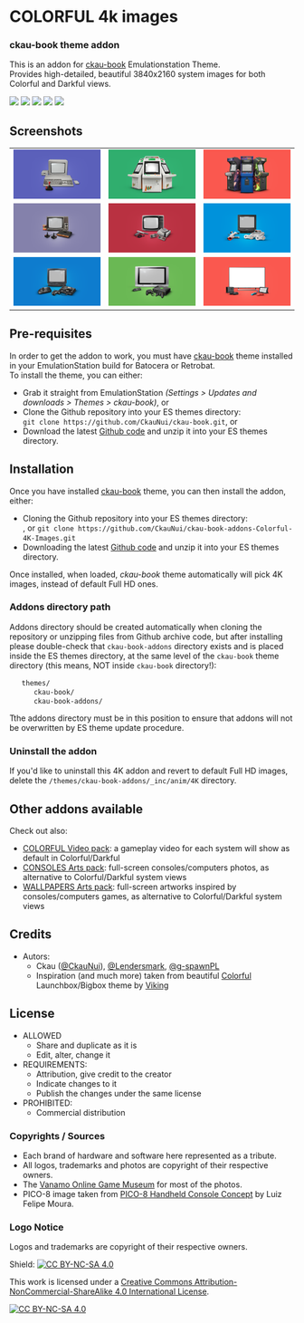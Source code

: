 # COLORFUL 4k images
### ckau-book theme addon


This is an addon for [ckau-book](https://github.com/CkauNui/ckau-book) Emulationstation Theme.<br/>
Provides high-detailed, beautiful 3840x2160 system images for both Colorful and Darkful views.
<br/>
<p>
      <a href="https://img.shields.io/github/stars/CkauNui/ckau-book-addons-Colorful-4K-Images" alt="stars">
        <img src="https://img.shields.io/github/stars/CkauNui/ckau-book-addons-Colorful-4K-Images" /></a>
      <a href="https://img.shields.io/github/forks/CkauNui/ckau-book-addons-Colorful-4K-Images" alt="Forks">
        <img src="https://img.shields.io/github/forks/CkauNui/ckau-book-addons-Colorful-4K-Images" /></a>
      <a href="https://img.shields.io/github/issues/CkauNui/ckau-book-addons-Colorful-4K-Images" alt="Issues">
        <img src="https://img.shields.io/github/issues/CkauNui/ckau-book-addons-Colorful-4K-Images" /></a>
      <a href="https://img.shields.io/github/issues-closed/CkauNui/ckau-book-addons-Colorful-4K-Images" alt="Issues Closed">
        <img src="https://img.shields.io/github/issues-closed/CkauNui/ckau-book-addons-Colorful-4K-Images" /></a>
      <a href="https://img.shields.io/github/issues-pr-closed/CkauNui/ckau-book-addons-Colorful-4K-Images" alt="Closed PR">
        <img src="https://img.shields.io/github/issues-pr-closed/CkauNui/ckau-book-addons-Colorful-4K-Images" /></a>
</p>

## Screenshots

|                                    |                                    |                                    |
| :--------------------------------: | :--------------------------------: | :--------------------------------: |
| ![](https://raw.githubusercontent.com/CkauNui/ckau-book-addons-Colorful-4K-Images/main/ckau-book-addons/_inc/anim/4K/amiga500.png) | ![](https://raw.githubusercontent.com/CkauNui/ckau-book-addons-Colorful-4K-Images/main/ckau-book-addons/_inc/anim/4K/atomiswave.png) | ![](https://raw.githubusercontent.com/CkauNui/ckau-book-addons-Colorful-4K-Images/main/ckau-book-addons/_inc/anim/4K/fbneo.png) |
| ![](https://raw.githubusercontent.com/CkauNui/ckau-book-addons-Colorful-4K-Images/main/ckau-book-addons/_inc/anim/4K/atari2600.png) | ![](https://raw.githubusercontent.com/CkauNui/ckau-book-addons-Colorful-4K-Images/main/ckau-book-addons/_inc/anim/4K/nes.png) | ![](https://github.com/CkauNui/ckau-book-addons-Colorful-4K-Images/blob/main/ckau-book-addons/_inc/anim/4K/snes.png?raw=true) |
| ![](https://github.com/CkauNui/ckau-book-addons-Colorful-4K-Images/blob/main/ckau-book-addons/_inc/anim/4K/megadrive.png?raw=true) | ![](https://github.com/CkauNui/ckau-book-addons-Colorful-4K-Images/blob/main/ckau-book-addons/_inc/anim/4K/xbox.png?raw=true) | ![](https://github.com/CkauNui/ckau-book-addons-Colorful-4K-Images/blob/main/ckau-book-addons/_inc/anim/4K/switch.png?raw=true) |


## Pre-requisites

In order to get the addon to work, you must have [ckau-book](https://github.com/CkauNui/ckau-book) theme installed in your EmulationStation build for Batocera or Retrobat.<br/>
To install the theme, you can either:

- Grab it straight from EmulationStation *(Settings > Updates and downloads > Themes > ckau-book)*, or
- Clone the Github repository into your ES themes directory:<br/>
`git clone https://github.com/CkauNui/ckau-book.git`, or
- Download the latest [Github code](https://github.com/CkauNui/ckau-book/archive/refs/heads/master.zip) and unzip it into your ES themes directory.

## Installation

Once you have installed [ckau-book](https://github.com/CkauNui/ckau-book) theme, you can then install the addon, either:

- Cloning the Github repository into your ES themes directory:<br/>, or
`git clone https://github.com/CkauNui/ckau-book-addons-Colorful-4K-Images.git`
- Downloading the latest [Github code](https://github.com/CkauNui/ckau-book-addons-Colorful-4K-Images/archive/refs/heads/master.zip) and unzip it into your ES themes directory.

Once installed, when loaded, *ckau-book* theme automatically will pick 4K images, instead of default Full HD ones.

### Addons directory path

Addons directory should be created automatically when cloning the repository or unzipping files from Github archive code, but after installing please double-check that  `ckau-book-addons` directory exists and is placed inside the ES themes directory, at the same level of the `ckau-book` theme directory (this means, NOT inside `ckau-book` directory!):

```...
   themes/
      ckau-book/
      ckau-book-addons/
```

Tthe addons directory must be in this position to ensure that addons will not be overwritten by ES theme update procedure.

### Uninstall the addon

If you'd like to uninstall this 4K addon and revert to default Full HD images, delete the `/themes/ckau-book-addons/_inc/anim/4K` directory.

## Other addons available

Check out also:

- [COLORFUL Video pack](https://github.com/CkauNui/ckau-book-addons-Colorful-Video): a gameplay video for each system will show as default in Colorful/Darkful
- [CONSOLES Arts pack](https://github.com/CkauNui/ckau-book-addons-Consoles): full-screen consoles/computers photos, as alternative to Colorful/Darkful system views
- [WALLPAPERS Arts pack](https://github.com/CkauNui/ckau-book-addons-Wallpapers): full-screen artworks inspired by consoles/computers games, as alternative to Colorful/Darkful system views

## Credits

- Autors:
  - Ckau ([@CkauNui](https://github.com/CkauNui)), [@Lendersmark](https://github.com/Lendersmark), [@g-spawnPL](https://github.com/g-spawnPL)
  - Inspiration (and much more) taken from beautiful [Colorful](https://forums.launchbox-app.com/topic/51590-colorful-bigbox-theme) Launchbox/Bigbox theme by [Viking](https://forums.launchbox-app.com/profile/70421-viking)

## License

- ALLOWED
  - Share and duplicate as it is
  - Edit, alter, change it
- REQUIREMENTS:
  - Attribution, give credit to the creator
  - Indicate changes to it
  - Publish the changes under the same license
- PROHIBITED:
  - Commercial distribution

### Copyrights / Sources

- Each brand of hardware and software here represented as a tribute.<br/>
- All logos, trademarks and photos are copyright of their respective owners.<br/>
- The [Vanamo Online Game Museum](https://commons.wikimedia.org/wiki/User:Evan-Amos) for most of the photos.<br/>
- PICO-8 image taken from [PICO-8 Handheld Console Concept](https://www.behance.net/gallery/143131355/PICO-8-Handheld-Console-Concept) by Luiz Felipe Moura.

### Logo Notice

Logos and trademarks are copyright of their respective owners.
  
Shield: [![CC BY-NC-SA 4.0][cc-by-nc-sa-shield]][cc-by-nc-sa]

This work is licensed under a
[Creative Commons Attribution-NonCommercial-ShareAlike 4.0 International License][cc-by-nc-sa].

[![CC BY-NC-SA 4.0][cc-by-nc-sa-image]][cc-by-nc-sa]

[cc-by-nc-sa]: http://creativecommons.org/licenses/by-nc-sa/4.0/
[cc-by-nc-sa-image]: https://licensebuttons.net/l/by-nc-sa/4.0/88x31.png
[cc-by-nc-sa-shield]: https://img.shields.io/badge/License-CC%20BY--NC--SA%204.0-lightgrey.svg
